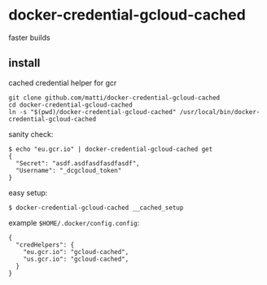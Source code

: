 # docker-credential-gcloud-cached

faster builds

## install

cached credential helper for gcr

    git clone github.com/matti/docker-credential-gcloud-cached
    cd docker-credential-gcloud-cached
    ln -s "$(pwd)/docker-credential-gcloud-cached" /usr/local/bin/docker-credential-gcloud-cached

sanity check:

    $ echo "eu.gcr.io" | docker-credential-gcloud-cached get
    {
      "Secret": "asdf.asdfasdfasdfasdf",
      "Username": "_dcgcloud_token"
    }

easy setup:

    $ docker-credential-gcloud-cached __cached_setup

example `$HOME/.docker/config.config`:

    {
      "credHelpers": {
        "eu.gcr.io": "gcloud-cached",
        "us.gcr.io": "gcloud-cached",
      }
    }
